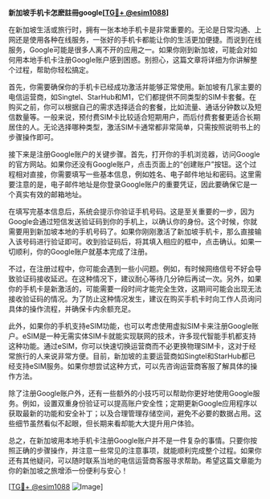 **新加坡手机卡怎麽註冊google[[TG💪+ @esim1088](https://t.me/s/esim1088)]**

在新加坡生活或旅行时，拥有一张本地手机卡是非常重要的。无论是日常沟通、上网还是使用各种在线服务，一张好的手机卡都能让你的生活更加便捷。而说到在线服务，Google可能是很多人离不开的应用之一。如果你刚到新加坡，可能会对如何用本地手机卡注册Google账户感到困惑。别担心，这篇文章将详细为你讲解整个过程，帮助你轻松搞定。

首先，你需要确保你的手机卡已经成功激活并能够正常使用。新加坡有几家主要的电信运营商，如Singtel、StarHub和M1，它们都提供不同类型的SIM卡套餐。在购买之前，你可以根据自己的需求选择适合的套餐，比如流量、通话分钟数以及短信数量等。一般来说，预付费SIM卡比较适合短期用户，而后付费套餐更适合长期居住的人。无论选择哪种类型，激活SIM卡通常都非常简单，只需按照说明书上的步骤操作即可。

接下来是注册Google账户的关键步骤。首先，打开你的手机浏览器，访问Google的官方网站。如果你还没有Google账户，点击页面上的“创建账户”按钮。这个过程相对直接，你需要填写一些基本信息，例如姓名、电子邮件地址和密码。这里需要注意的是，电子邮件地址是你登录Google账户的重要凭证，因此要确保它是一个真实有效的邮箱地址。

在填写完基本信息后，系统会提示你验证手机号码。这是至关重要的一步，因为Google会通过短信发送验证码到你的手机上，以确认你的身份。这个时候，你就需要用到新加坡本地的手机号码了。如果你刚刚激活了新加坡手机卡，那么直接输入该号码进行验证即可。收到验证码后，将其填入相应的框中，点击确认。如果一切顺利，你的Google账户就基本完成了注册。

不过，在注册过程中，你可能会遇到一些小问题。例如，有时候网络信号不好会导致验证码接收延迟。在这种情况下，建议耐心等待几分钟后再试一次。另外，如果你的手机卡是新激活的，可能需要一段时间才能完全生效，这期间可能会出现无法接收验证码的情况。为了防止这种情况发生，建议在购买手机卡时向工作人员询问具体的操作流程，并确保卡内余额充足。

此外，如果你的手机支持eSIM功能，也可以考虑使用虚拟SIM卡来注册Google账户。eSIM是一种无需实体SIM卡就能实现联网的技术，许多现代智能手机都支持这种功能。通过eSIM，你可以快速切换运营商而不必更换物理SIM卡，这对于经常旅行的人来说非常方便。目前，新加坡的主要运营商如Singtel和StarHub都已经支持eSIM服务。如果你想尝试这种方式，可以先咨询运营商客服了解具体的操作方法。

除了注册Google账户外，还有一些额外的小技巧可以帮助你更好地使用Google服务。例如，设置双重身份验证可以提高账户安全性；定期更新Google应用程序以获取最新的功能和安全补丁；以及合理管理存储空间，避免不必要的数据占用。这些细节虽然看似不起眼，但长期来看却能大大提升用户体验。

总之，在新加坡用本地手机卡注册Google账户并不是一件复杂的事情。只要你按照正确的步骤操作，并注意一些常见的注意事项，就能顺利完成整个过程。如果你还有其他疑问，可以随时联系当地的电信运营商客服寻求帮助。希望这篇文章能为你的新加坡之旅增添一份便利与安心！

[[TG💪+ @esim1088](https://t.me/s/esim1088) ![Image](https://i.postimg.cc/4NQfJmqS/Snipaste-2025-05-13-00-14-12.png)]